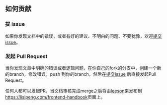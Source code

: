 ## 如何贡献

### 提 issue

如果你发现文档中的错误，或者有好的建议、不明白的问题、不要犹豫，欢迎[提交issue](https://github.com/77629296/frontend-handbook/issues/new)。

### 发起 Pull Request

当你发现文章中明确的错误或者逻辑问题，在你自己的fork的分支中，创建一个新的branch，修改错误，push 到你的branch，然后在[提交issue](https://github.com/77629296/frontend-handbook/issues/new) 后直接发起Pull Request。

任何人都可以发起PR，当文档审核完成merge之后将由[leeson](https://github.com/77629296)来发布到<https://lisipeng.com/frontend-handbook>页面上。